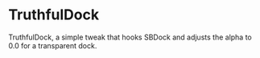 # TruthfulDock
TruthfulDock, a simple tweak that hooks SBDock and adjusts the alpha to 0.0 for a transparent dock.
